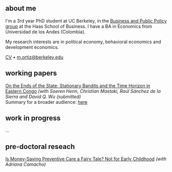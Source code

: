 ## about me

I'm a 3rd year PhD student at UC Berkeley, in the [Business and Public Policy group](https://haas.berkeley.edu/bpp) at the Haas School of Business. I have a BA in Economics from Universidad de los Andes (Colombia).

My research interests are in political economy, behavioral economics and development economics.

[CV](pdf/CV_MO.pdf)  •  m.ortiz@berkeley.edu


## working papers

[On the Ends of the State: Stationary Bandits and the Time Horizon in Eastern Congo](pdf/TimeHorizon.pdf)
_(with Soeren Henn, Christian Mastaki, Raúl Sánchez de la Sierra and David Q. Wu (submitted)_ <br/>
Summary for a broader audience: [here](https://bfi.uchicago.edu/insight/finding/on-the-ends-of-the-state-stationary-bandits-and-the-time-horizon-in-eastern-congo/)

## work in progress

...

## pre-doctoral reseach

[Is Money-Saving Preventive Care a Fairy Tale? Not for Early Childhood](https://miguelortizp.github.io/)
_(with Adriana Camacho)_


